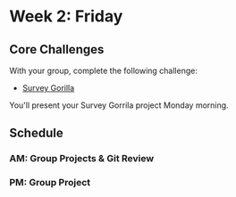 # Week 2: Friday

## Core Challenges
With your group, complete the following challenge:

* [Survey Gorilla](https://github.com/fiddler-crabs-2014/survey-gorilla-challenge)

You'll present your Survey Gorrila project Monday morning.

## Schedule
### AM: Group Projects & Git Review
### PM: Group Project


